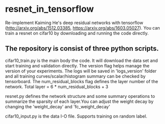 # resnet_in_tensorflow
Re-implement Kaiming He's deep residual networks with tensorflow (http://arxiv.org/abs/1512.03385, https://arxiv.org/abs/1603.05027). You can train a resnet on cifar10 by downloading and running the code directly.

## The repository is consist of three python scripts. 
cifar10_train.py is the main body the code. It will download the data set and start training and validation directly. 
The version flag helps manage the version of your experiments. The logs will be saved in 'logs_version' folder and all training curves/scalar/histogram summary can be checked by tensorboard. 
The num_residual_blocks flag defines the layer number of the network. Total layer = 6 * num_residual_blocks + 3

resnet.py defines the network structure and some summary operations to summarize the sparsity of each layer.You can adjust the weight decay by changing the 'weight_decay' and 'fc_weight_decay'

cifar10_input.py is the data I-O file. Supports training on random label. 
